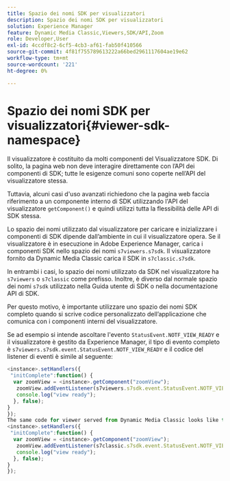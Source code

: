 ```yaml
---
title: Spazio dei nomi SDK per visualizzatori
description: Spazio dei nomi SDK per visualizzatori
solution: Experience Manager
feature: Dynamic Media Classic,Viewers,SDK/API,Zoom
role: Developer,User
exl-id: 4ccdf8c2-6cf5-4cb3-af61-fab50f410566
source-git-commit: 4f81f755789613222a66bed2961117604ae19e62
workflow-type: tm+mt
source-wordcount: '221'
ht-degree: 0%

---
```


# Spazio dei nomi SDK per visualizzatori{#viewer-sdk-namespace}

Il visualizzatore è costituito da molti componenti del Visualizzatore SDK. Di solito, la pagina web non deve interagire direttamente con l’API dei componenti di SDK; tutte le esigenze comuni sono coperte nell’API del visualizzatore stessa.

Tuttavia, alcuni casi d&#39;uso avanzati richiedono che la pagina web faccia riferimento a un componente interno di SDK utilizzando l&#39;API del visualizzatore `getComponent()` e quindi utilizzi tutta la flessibilità delle API di SDK stessa.

Lo spazio dei nomi utilizzato dal visualizzatore per caricare e inizializzare i componenti di SDK dipende dall’ambiente in cui il visualizzatore opera. Se il visualizzatore è in esecuzione in Adobe Experience Manager, carica i componenti SDK nello spazio dei nomi `s7viewers.s7sdk`. Il visualizzatore fornito da Dynamic Media Classic carica il SDK in `s7classic.s7sdk`.

In entrambi i casi, lo spazio dei nomi utilizzato da SDK nel visualizzatore ha `s7viewers` o `s7classic` come prefisso. Inoltre, è diverso dal normale spazio dei nomi `s7sdk` utilizzato nella Guida utente di SDK o nella documentazione API di SDK.

Per questo motivo, è importante utilizzare uno spazio dei nomi SDK completo quando si scrive codice personalizzato dell’applicazione che comunica con i componenti interni del visualizzatore.

Se ad esempio si intende ascoltare l&#39;evento `StatusEvent.NOTF_VIEW_READY` e il visualizzatore è gestito da Experience Manager, il tipo di evento completo è `s7viewers.s7sdk.event.StatusEvent.NOTF_VIEW_READY` e il codice del listener di eventi è simile al seguente:

```javascript {.line-numbers}
<instance>.setHandlers({ 
 "initComplete":function() { 
  var zoomView = <instance>.getComponent("zoomView"); 
   zoomView.addEventListener(s7viewers.s7sdk.event.StatusEvent.NOTF_VIEW_READY, function(e) { 
   console.log("view ready"); 
  }, false); 
} 
}); 
The same code for viewer served from Dynamic Media Classic looks like this: 
<instance>.setHandlers({ 
 "initComplete":function() { 
  var zoomView = <instance>.getComponent("zoomView"); 
   zoomView.addEventListener(s7classic.s7sdk.event.StatusEvent.NOTF_VIEW_READY, function(e) { 
   console.log("view ready"); 
  }, false); 
} 
}); 
```
